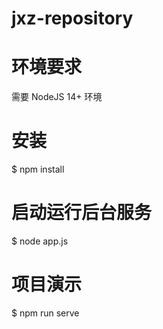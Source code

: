 # jxz-repository
# 环境要求
需要 NodeJS 14+ 环境
# 安装
$ npm install
# 启动运行后台服务
$ node app.js
# 项目演示
$ npm run serve
